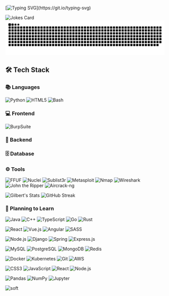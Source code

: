 [![Typing SVG](https://readme-typing-svg.herokuapp.com?font=Fira+Code&weight=600&pause=1000&width=800&height=40&lines=%F0%9F%87%B7%F0%9F%87%BA+Russian+(%D0%A0%D1%83%D1%81%D1%81%D0%BA%D0%B8%D0%B9)%3A+%D0%9F%D1%80%D0%B8%D0%B2%D0%B5%D1%82%2C+%D0%B1%D1%83%D0%B4%D1%83+%D1%80%D0%B0%D0%B4+%D1%81%D0%B4%D0%B5%D0%BB%D0%B0%D1%82%D1%8C+%D1%87%D1%82%D0%BE-%D1%82%D0%BE+%D0%BF%D0%BE%D0%BB%D0%B5%D0%B7%D0%BD%D0%BE%D0%B5!;%F0%9F%87%BA%F0%9F%87%B8+English%3A+Hi%2C+I'd+be+happy+to+create+something+useful!;%F0%9F%87%A8%F0%9F%87%B3+Chinese+(%E4%B8%AD%E6%96%87)%3A+%E4%BD%A0%E5%A5%BD%EF%BC%8C%E6%88%91%E5%BE%88%E4%B9%90%E6%84%8F%E5%88%9B%E9%80%A0%E4%B8%80%E4%BA%9B%E6%9C%89%E7%94%A8%E7%9A%84%E4%B8%9C%E8%A5%BF%EF%BC%81;%F0%9F%87%AE%F0%9F%87%B3+Hindi+(%E0%A4%B9%E0%A4%BF%E0%A4%A8%E0%A5%8D%E0%A4%A6%E0%A5%80)%3A+%E0%A4%A8%E0%A4%AE%E0%A4%B8%E0%A5%8D%E0%A4%A4%E0%A5%87%2C+%E0%A4%AE%E0%A5%88%E0%A4%82+%E0%A4%95%E0%A5%81%E0%A4%9B+%E0%A4%89%E0%A4%AA%E0%A4%AF%E0%A5%8B%E0%A4%97%E0%A5%80+%E0%A4%AC%E0%A4%A8%E0%A4%BE%E0%A4%A8%E0%A5%87+%E0%A4%95%E0%A5%87+%E0%A4%B2%E0%A4%BF%E0%A4%8F+%E0%A4%96%E0%A5%81%E0%A4%B6+%E0%A4%B0%E0%A4%B9%E0%A5%82%E0%A4%81%E0%A4%97%E0%A4%BE!)](https://git.io/typing-svg)

<img src="https://readme-jokes.vercel.app/api" alt="Jokes Card" />


<picture>
  <source media="(prefers-color-scheme: dark)" srcset="https://raw.githubusercontent.com/GilbertGoles/GilbertGoles/main/dist/github-snake-dark.svg">
  <source media="(prefers-color-scheme: light)" srcset="https://raw.githubusercontent.com/GilbertGoles/GilbertGoles/main/dist/github-snake.svg">
  <img alt="GitHub contributions snake game" src="https://raw.githubusercontent.com/GilbertGoles/GilbertGoles/main/dist/github-snake.svg">
</picture>

## 🛠️ Tech Stack


### 📚 Languages
![Python](https://img.shields.io/badge/Python-3776AB?style=for-the-badge&logo=python&logoColor=white)
![HTML5](https://img.shields.io/badge/HTML5-E34F26?style=for-the-badge&logo=html5&logoColor=white)
![Bash](https://img.shields.io/badge/Bash-4EAA25?style=for-the-badge&logo=gnubash&logoColor=white)

### 💻 Frontend 

![BurpSuite](https://img.shields.io/badge/burpSuite-F05032?style=for-the-badge&logo=burpsuite&logoColor=white)


### 🔧 Backend 
 

### 🗄️ Database 

### ⚙️ Tools

![FFUF](https://img.shields.io/badge/FFUF-00ADD8?style=for-the-badge&logo=go&logoColor=white)
![Nuclei](https://img.shields.io/badge/Nuclei-00D8FF?style=for-the-badge&logo=atom&logoColor=black)
![Sublist3r](https://img.shields.io/badge/Sublist3r-3776AB?style=for-the-badge&logo=python&logoColor=white)
![Metasploit](https://img.shields.io/badge/Metasploit-258FFA?style=for-the-badge&logo=metasploit&logoColor=white)
![Nmap](https://img.shields.io/badge/Nmap-000000?style=for-the-badge&logo=nmap&logoColor=white)
![Wireshark](https://img.shields.io/badge/Wireshark-1679A7?style=for-the-badge&logo=wireshark&logoColor=white)
![John the Ripper](https://img.shields.io/badge/John%20the%20Ripper-FF0000?style=for-the-badge&logo=shield&logoColor=white)
![Aircrack-ng](https://img.shields.io/badge/Aircrack--ng-C51A4A?style=for-the-badge&logo=wifi&logoColor=white)


![Gilbert's Stats](https://github-readme-stats.vercel.app/api?username=GilbertGoles&theme=dark&show_icons=true)
![GitHub Streak](https://github-readme-streak-stats.herokuapp.com/?user=GilbertGoles)

### 🎯 Planning to Learn

![Java](https://img.shields.io/badge/Java-ED8B00?style=for-the-badge&logo=java&logoColor=white)
![C++](https://img.shields.io/badge/C%2B%2B-00599C?style=for-the-badge&logo=c%2B%2B&logoColor=white)
![TypeScript](https://img.shields.io/badge/TypeScript-007ACC?style=for-the-badge&logo=typescript&logoColor=white)
![Go](https://img.shields.io/badge/Go-00ADD8?style=for-the-badge&logo=go&logoColor=white)
![Rust](https://img.shields.io/badge/Rust-000000?style=for-the-badge&logo=rust&logoColor=white)

![React](https://img.shields.io/badge/React-20232A?style=for-the-badge&logo=react&logoColor=61DAFB)
![Vue.js](https://img.shields.io/badge/Vue.js-35495E?style=for-the-badge&logo=vuedotjs&logoColor=4FC08D)
![Angular](https://img.shields.io/badge/Angular-DD0031?style=for-the-badge&logo=angular&logoColor=white)
![SASS](https://img.shields.io/badge/SASS-hotpink?style=for-the-badge&logo=SASS&logoColor=white)


![Node.js](https://img.shields.io/badge/Node.js-339933?style=for-the-badge&logo=nodedotjs&logoColor=white)
![Django](https://img.shields.io/badge/Django-092E20?style=for-the-badge&logo=django&logoColor=white)
![Spring](https://img.shields.io/badge/Spring-6DB33F?style=for-the-badge&logo=spring&logoColor=white)
![Express.js](https://img.shields.io/badge/Express.js-000000?style=for-the-badge&logo=express&logoColor=white)

![MySQL](https://img.shields.io/badge/MySQL-005C84?style=for-the-badge&logo=mysql&logoColor=white)
![PostgreSQL](https://img.shields.io/badge/PostgreSQL-316192?style=for-the-badge&logo=postgresql&logoColor=white)
![MongoDB](https://img.shields.io/badge/MongoDB-4EA94B?style=for-the-badge&logo=mongodb&logoColor=white)
![Redis](https://img.shields.io/badge/Redis-DC382D?style=for-the-badge&logo=redis&logoColor=white)

![Docker](https://img.shields.io/badge/Docker-2CA5E0?style=for-the-badge&logo=docker&logoColor=white)
![Kubernetes](https://img.shields.io/badge/Kubernetes-326CE5?style=for-the-badge&logo=kubernetes&logoColor=white)
![Git](https://img.shields.io/badge/Git-F05032?style=for-the-badge&logo=git&logoColor=white)
![AWS](https://img.shields.io/badge/AWS-FF9900?style=for-the-badge&logo=amazonaws&logoColor=white)

![CSS3](https://img.shields.io/badge/CSS3-1572B6?style=for-the-badge&logo=css3&logoColor=white)
![JavaScript](https://img.shields.io/badge/JavaScript-F7DF1E?style=for-the-badge&logo=javascript&logoColor=black)
![React](https://img.shields.io/badge/React-20232A?style=for-the-badge&logo=react&logoColor=61DAFB)
![Node.js](https://img.shields.io/badge/Node.js-339933?style=for-the-badge&logo=nodedotjs&logoColor=white)


![Pandas](https://img.shields.io/badge/Pandas-2C2D72?style=for-the-badge&logo=pandas&logoColor=white)
![NumPy](https://img.shields.io/badge/Numpy-777BB4?style=for-the-badge&logo=numpy&logoColor=white)
![Jupyter](https://img.shields.io/badge/Jupyter-F37626?style=for-the-badge&logo=jupyter&logoColor=white)



![soft](https://capsule-render.vercel.app/api?type=soft&color=gradient&text=Come%20again!&fontSize=40&animation=twinkling)
